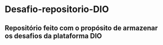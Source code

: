 # Desafio-repositorio-DIO
## Repositório feito com o propósito de armazenar os desafios da plataforma DIO
